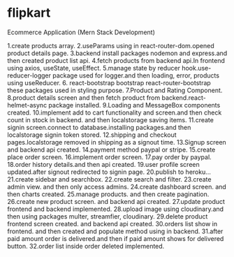 # flipkart

Ecommerce Application (Mern Stack Development)

1.create products array.
2.useParams using in react-router-dom.opened product details page.
3.backend install packages nodemon and express.and then created product list api.
4.fetch products from backend api.In frontend using axios, useState, useEffect.
5.manage state by reducer hook.use-reducer-logger package used for logger.and then loading, error, products using useReducer. 6. react-bootstrap bootstrap react-router-bootstrap these packages used in styling purpose.
7.Product and Rating Component.
8.product details screen and then fetch product from backend.react-helmet-async package installed.
9.Loading and MessageBox components created.
10.implement add to cart functionality and screen.and then check count in stock in backend. and then localstorage saving items.
11.create signin screen.connect to database.installing packages.and then localstorage signin token stored.
12.shipping and checkout pages.localstorage removed in shipping as a signout time.
13.Signup screen and backend api created.
14.payment method paypal or stripe.
15.create place order screen.
16.implement order screen.
17.pay order by paypal.
18.order history details.and then api created.
19.user profile screen updated.after signout redirected to signin page.
20.publish to heroku...
21.create sidebar and searchbox.
22.create search and filter.
23.create admin view. and then only access admins.
24.create dashboard screen. and then charts created.
25.manage products. and then create pagination.
26.create new product screen. and backend api created.
27.update product frontend and backend implemented.
28.upload image using cloudinary.and then using packages multer, streamfier, cloudinary.
29.delete product frontend screen created. and backend api created.
30.orders list show in frontend. and then created and populate method using in backend.
31.after paid amount order is delivered.and then if paid amount shows for delivered button.
32.order list inside order deleted implemented.
